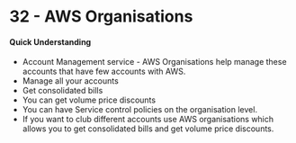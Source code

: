 # 32 - AWS Organisations

#### Quick Understanding

* Account Management service - AWS Organisations help manage these accounts that have few accounts with AWS.
* Manage all your accounts
* Get consolidated bills
* You can get volume price discounts
* You can have Service control policies on the organisation level.
* If you want to club different accounts use AWS organisations which allows you to get consolidated bills and get volume price discounts. 






